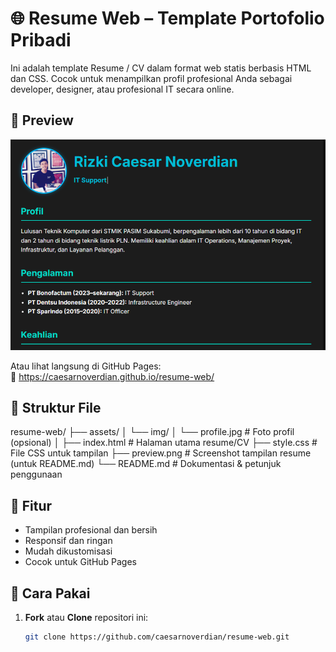 # 🌐 Resume Web – Template Portofolio Pribadi

Ini adalah template Resume / CV dalam format web statis berbasis HTML dan CSS. Cocok untuk menampilkan profil profesional Anda sebagai developer, designer, atau profesional IT secara online.

## 📸 Preview
![Resume Web Preview](./resumeweb.PNG)

Atau lihat langsung di GitHub Pages:  
🔗 https://caesarnoverdian.github.io/resume-web/

## 📁 Struktur File
resume-web/
├── assets/
│   └── img/
│       └── profile.jpg           # Foto profil (opsional)
│
├── index.html                    # Halaman utama resume/CV
├── style.css                     # File CSS untuk tampilan
├── preview.png                   # Screenshot tampilan resume (untuk README.md)
└── README.md                     # Dokumentasi & petunjuk penggunaan


## 📄 Fitur

- Tampilan profesional dan bersih
- Responsif dan ringan
- Mudah dikustomisasi
- Cocok untuk GitHub Pages

## 🚀 Cara Pakai

1. **Fork** atau **Clone** repositori ini:
   ```bash
   git clone https://github.com/caesarnoverdian/resume-web.git
